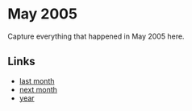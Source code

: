 # May 2005

Capture everything that happened in May 2005 here.

## Links
- [last month](calendar/months/2005-04.md)
- [next month](calendar/months/2005-06.md)
- [year](calendar/years/2005.md)